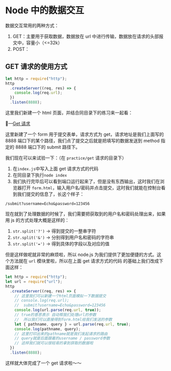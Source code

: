 # Node 中的数据交互

数据交互常用的两种方式：

1.  GET：主要用于获取数据，数据放在 url 中进行传输，数据放在请求的头部报文中，容量小（<=32k）
2.  POST：

## GET 请求的使用方式

```js
let http = require("http");
http
  .createServer((req, res) => {
    console.log(req.url);
  })
  .listen(8888);
```

这里我们新建一个 html 页面，并结合同目录下的练习来一起看：

🔗—[Get 请求](../practice/get请求/form.html)

这里新建了一个 form 用于提交表单，请求方式为 get，请求地址是我们上面写的 8888 端口下的某个路径，我们点了提交之后就是把填写的数据发送到 method 指定的 8888 端口下的 submit 路径下。

我们现在可以来试验一下：（在 `practice/get` 请求的目录下）

1. 在`index.js`中写入上面 get 请求方式的代码
2. 在同目录下执行`node index`
3. 我们执行完毕后可以看到端口运行起来了，但是没有东西输出，这时我们在浏览器打开 `form.html`，输入用户名/密码并点击提交，这时我们就能在控制台看到我们提交的信息了，长这个样子：

```
/submit?username=Echo&password=123456
```

现在就到了处理数据的时候了，我们需要把获取到的用户名和密码处理出来，如果用 js 的方式处理大概是这样的：

1. `str.split('?')` -> 得到提交的一整串字符
2. `str.split('&')` -> 分别得到用户名和密码的字符串
3. `str.split('=')` -> 得到具体的字段以及对应的值

但是这样做呢就非常的麻烦啦，所以 node.js 为我们提供了更加便捷的方式。这个方法就在 `url` 模块里啦，所以在上面 get 请求方式的代码 的基础上我们改成下面这样：

```js
let http = require("http");
let url = require("url");
http
  .createServer((req, res) => {
    // 这里我们可以新建一个html页面模拟一下数据提交
    // console.log(req.url);
    //  submit?username=Echo&password=123456
    console.log(url.parse(req.url, true));
    // true的意思表示 自动帮我们处理url的参数
    //  所以我们可以直接得到form.html给我们发送的参数
    let { pathname, query } = url.parse(req.url, true);
    console.log(pathname, query);
    // 这里打印出来的pathname就是我们发起请求的路由
    // query就是后面跟着的username / password参数
    // 这样我们就可以很轻易的拿到获取的数据啦
  })
  .listen(8888);
```

这样就大体完成了一个 get 请求啦～～
